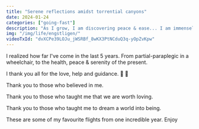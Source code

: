 ```yaml
---
title: "Serene reflections amidst torrential canyons"
date: 2024-01-24
categories: ["going-fast"]
description: "As I grow, I am discovering peace & ease... I am immensely thankful for the beings that are guiding me."
img: "/img/life/engstligen/"
videoTxId: "dvXCPe39LOJu_jWSRBf_8wKX3PtNCduQ3q-yOpZvKpw"
---
```

I realized how far I've come in the last 5 years. From partial-paraplegic in a wheelchair, to the health, peace & serenity of the present.

I thank you all for the love, help and guidance. 🌱 🤍

Thank you to those who believed in me.

Thank you to those who taught me that we are worth loving.

Thank you to those who taught me to dream a world into being.

These are some of my favourite flights from one incredible year. Enjoy
